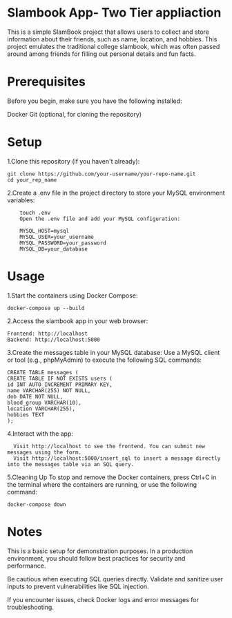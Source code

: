 # Slambook App- Two Tier appliaction 

This is a simple SlamBook project that allows users to collect and store information about their friends, such as name, location, and hobbies. This project emulates the traditional college slambook, which was often passed around among friends for filling out personal details and fun facts.

# Prerequisites
Before you begin, make sure you have the following installed:

Docker
Git (optional, for cloning the repository)

# Setup
  1.Clone this repository (if you haven't already):
  
    git clone https://github.com/your-username/your-repo-name.git
    cd your_rep_name
        
  2.Create a .env file in the project directory to store your MySQL environment variables:
  
        touch .env
        Open the .env file and add your MySQL configuration:

        MYSQL_HOST=mysql
        MYSQL_USER=your_username
        MYSQL_PASSWORD=your_password
        MYSQL_DB=your_database
# Usage

1.Start the containers using Docker Compose:

    docker-compose up --build
    
2.Access the slambook app in your web browser:

    Frontend: http://localhost
    Backend: http://localhost:5000
    
3.Create the messages table in your MySQL database:
  Use a MySQL client or tool (e.g., phpMyAdmin) to execute the following SQL commands:
  
    CREATE TABLE messages (
    CREATE TABLE IF NOT EXISTS users (
    id INT AUTO_INCREMENT PRIMARY KEY,
    name VARCHAR(255) NOT NULL,
    dob DATE NOT NULL,
    blood_group VARCHAR(10),
    location VARCHAR(255),
    hobbies TEXT
    );
    
4.Interact with the app:

      Visit http://localhost to see the frontend. You can submit new messages using the form.
      Visit http://localhost:5000/insert_sql to insert a message directly into the messages table via an SQL query.
      
5.Cleaning Up
To stop and remove the Docker containers, press Ctrl+C in the terminal where the containers are running, or use the following command:

    docker-compose down
    
# Notes

This is a basic setup for demonstration purposes. In a production environment, you should follow best practices for security and performance.

Be cautious when executing SQL queries directly. Validate and sanitize user inputs to prevent vulnerabilities like SQL injection.

If you encounter issues, check Docker logs and error messages for troubleshooting.

